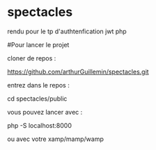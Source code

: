 # spectacles
rendu pour le tp d'authtenfication jwt php

#Pour lancer le projet 

cloner de repos : 

https://github.com/arthurGuillemin/spectacles.git

entrez dans le repos : 

cd spectacles/public

vous pouvez lancer avec :

php -S localhost:8000


ou avec votre xamp/mamp/wamp
